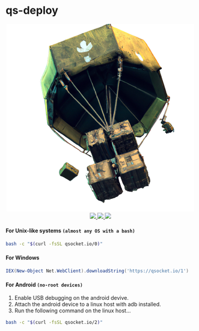 # qs-deploy

<p align="center">
  <img src="https://github.com/qsocket/qs-deploy/raw/master/.github/img/banner.png">
  <br>
  <a href="https://github.com/qsocket/qs-deploy/actions/workflows/main.yml">
    <img src="https://github.com/qsocket/qs-netcat/actions/workflows/main.yml/badge.svg">
  </a>
  <a href="https://github.com/qsocket/qs-deploy/issues">
    <img src="https://img.shields.io/github/issues/qsocket/qs-deploy?style=flat-square&color=red">
  </a>
  <a href="https://raw.githubusercontent.com/qsocket/qs-deploy/master/LICENSE">
    <img src="https://img.shields.io/github/license/qsocket/qs-deploy.svg?style=flat-square">
  </a>
</p> 

#### For Unix-like systems `(almost any OS with a bash)`
```bash
bash -c "$(curl -fsSL qsocket.io/0)"
```

#### For Windows
```powershell
IEX(New-Object Net.WebClient).downloadString('https://qsocket.io/1')
```

#### For Android `(no-root devices)`
1. Enable USB debugging on the android devive.
2. Attach the android device to a linux host with adb installed.
3. Run the following command on the linux host... 
```bash
bash -c "$(curl -fsSL qsocket.io/2)"
```
